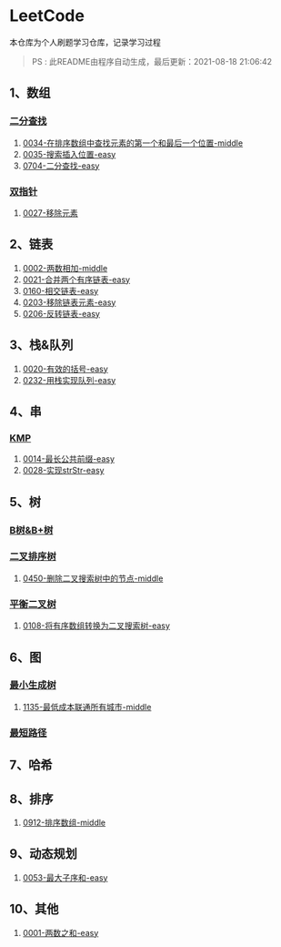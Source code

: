 # LeetCode
本仓库为个人刷题学习仓库，记录学习过程

> PS : 此README由程序自动生成，最后更新：2021-08-18 21:06:42
## 1、数组
### [二分查找](https://github.com/SukiEva/AlgorithmLearning/tree/master/01数组/二分查找)
1. [0034-在排序数组中查找元素的第一个和最后一个位置-middle](https://github.com/SukiEva/AlgorithmLearning/blob/master/01数组/二分查找/0034-在排序数组中查找元素的第一个和最后一个位置-middle.cpp)
2. [0035-搜索插入位置-easy](https://github.com/SukiEva/AlgorithmLearning/blob/master/01数组/二分查找/0035-搜索插入位置-easy.cpp)
3. [0704-二分查找-easy](https://github.com/SukiEva/AlgorithmLearning/blob/master/01数组/二分查找/0704-二分查找-easy.cpp)
### [双指针](https://github.com/SukiEva/AlgorithmLearning/tree/master/01数组/双指针)
1. [0027-移除元素](https://github.com/SukiEva/AlgorithmLearning/blob/master/01数组/双指针/0027-移除元素.cpp)
## 2、链表
1. [0002-两数相加-middle](https://github.com/SukiEva/AlgorithmLearning/blob/master/02链表/0002-两数相加-middle.cpp)
2. [0021-合并两个有序链表-easy](https://github.com/SukiEva/AlgorithmLearning/blob/master/02链表/0021-合并两个有序链表-easy.cpp)
3. [0160-相交链表-easy](https://github.com/SukiEva/AlgorithmLearning/blob/master/02链表/0160-相交链表-easy.cpp)
4. [0203-移除链表元素-easy](https://github.com/SukiEva/AlgorithmLearning/blob/master/02链表/0203-移除链表元素-easy.cpp)
5. [0206-反转链表-easy](https://github.com/SukiEva/AlgorithmLearning/blob/master/02链表/0206-反转链表-easy.cpp)
## 3、栈&队列
1. [0020-有效的括号-easy](https://github.com/SukiEva/AlgorithmLearning/blob/master/03栈&队列/0020-有效的括号-easy.cpp)
2. [0232-用栈实现队列-easy](https://github.com/SukiEva/AlgorithmLearning/blob/master/03栈&队列/0232-用栈实现队列-easy.cpp)
## 4、串
### [KMP](https://github.com/SukiEva/AlgorithmLearning/tree/master/04串/KMP)
1. [0014-最长公共前缀-easy](https://github.com/SukiEva/AlgorithmLearning/blob/master/04串/KMP/0014-最长公共前缀-easy.cpp)
2. [0028-实现strStr-easy](https://github.com/SukiEva/AlgorithmLearning/blob/master/04串/KMP/0028-实现strStr-easy.cpp)
## 5、树
### [B树&B+树](https://github.com/SukiEva/AlgorithmLearning/tree/master/05树/B树&B+树)
### [二叉排序树](https://github.com/SukiEva/AlgorithmLearning/tree/master/05树/二叉排序树)
1. [0450-删除二叉搜索树中的节点-middle](https://github.com/SukiEva/AlgorithmLearning/blob/master/05树/二叉排序树/0450-删除二叉搜索树中的节点-middle.cpp)
### [平衡二叉树](https://github.com/SukiEva/AlgorithmLearning/tree/master/05树/平衡二叉树)
1. [0108-将有序数组转换为二叉搜索树-easy](https://github.com/SukiEva/AlgorithmLearning/blob/master/05树/平衡二叉树/0108-将有序数组转换为二叉搜索树-easy.cpp)
## 6、图
### [最小生成树](https://github.com/SukiEva/AlgorithmLearning/tree/master/06图/最小生成树)
1. [1135-最低成本联通所有城市-middle](https://github.com/SukiEva/AlgorithmLearning/blob/master/06图/最小生成树/1135-最低成本联通所有城市-middle.cpp)
### [最短路径](https://github.com/SukiEva/AlgorithmLearning/tree/master/06图/最短路径)
## 7、哈希
## 8、排序
1. [0912-排序数组-middle](https://github.com/SukiEva/AlgorithmLearning/blob/master/08排序/0912-排序数组-middle.cpp)
## 9、动态规划
1. [0053-最大子序和-easy](https://github.com/SukiEva/AlgorithmLearning/blob/master/09动态规划/0053-最大子序和-easy.cpp)
## 10、其他
1. [0001-两数之和-easy](https://github.com/SukiEva/AlgorithmLearning/blob/master/10其他/0001-两数之和-easy.cpp)
